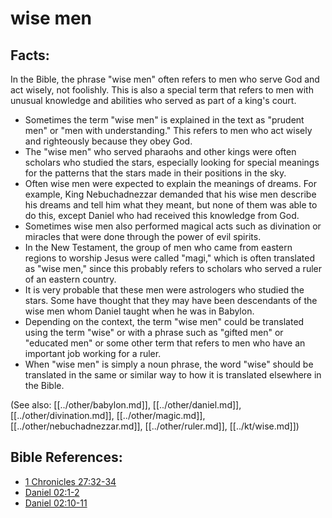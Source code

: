 # wise men #

## Facts: ##

In the Bible, the phrase "wise men" often refers to men who serve God and act wisely, not foolishly. This is also a special term that refers to men with unusual knowledge and abilities who served as part of a king's court.

* Sometimes the term "wise men" is explained in the text as "prudent men" or "men with understanding." This refers to men who act wisely and righteously because they obey God.
* The "wise men" who served pharaohs and other kings were often scholars who studied the stars, especially looking for special meanings for the patterns that the stars made in their positions in the sky.
* Often wise men were expected to explain the meanings of dreams. For example, King Nebuchadnezzar demanded that his wise men describe his dreams and tell him what they meant, but none of them was able to do this, except Daniel who had received this knowledge from God.
* Sometimes wise men also performed magical acts such as divination or miracles that were done through the power of evil spirits.
* In the New Testament, the group of men who came from eastern regions to worship Jesus were called "magi," which is often translated as "wise men," since this probably refers to scholars who served a ruler of an eastern country.
* It is very probable that these men were astrologers who studied the stars. Some have thought that they may have been descendants of the wise men whom Daniel taught when he was in Babylon.
* Depending on the context, the term "wise men" could be translated using the term "wise" or with a phrase such as "gifted men" or "educated men" or some other term that refers to men who have an important job working for a ruler.
* When "wise men" is simply a noun phrase, the word "wise" should be translated in the same or similar way to how it is translated elsewhere in the Bible.

(See also: [[../other/babylon.md]], [[../other/daniel.md]], [[../other/divination.md]], [[../other/magic.md]], [[../other/nebuchadnezzar.md]], [[../other/ruler.md]], [[../kt/wise.md]])

## Bible References: ##

* [1 Chronicles 27:32-34](en/tn/1ch/help/27/32)
* [Daniel 02:1-2](en/tn/dan/help/02/01)
* [Daniel 02:10-11](en/tn/dan/help/02/10)